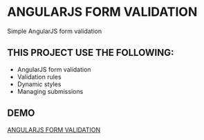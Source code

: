 # ANGULARJS FORM VALIDATION

Simple AngularJS form validation

## THIS PROJECT USE THE FOLLOWING:

- AngularJS form validation
- Validation rules
- Dynamic styles
- Managing submissions

## DEMO

[ANGULARJS FORM VALIDATION](https://edgardopinto-escalier.github.io/form-validation/)

